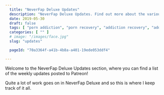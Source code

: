 ```yaml
---
  title: "NeverFap Deluxe Updates"
  description: "NeverFap Deluxe Updates. Find out more about the various updates to NeverFap Deluxe!"
  date: 2019-05-30
  draft: false
  tags: [ "porn addiction", "porn recovery", "addiction recovery", "addiction", "awareness", "nofap", "neverfap", "neverfap deluxe" ]
  categories: [ "" ]
  # image: "/images/face.jpg"
  slug: "updates"

  pageId: "70a3364f-a41b-4b8a-a401-19ede053ddf4"

---
```


Welcome to the NeverFap Deluxe Updates section, where you can find a list of the weekly updates posted to Patreon!

Quite a lot of work goes on in NeverFap Deluxe and so this is where I keep track of it all.

